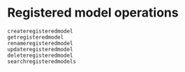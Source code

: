 # Registered model operations
```@docs
createregisteredmodel
getregisteredmodel
renameregisteredmodel
updateregisteredmodel
deleteregisteredmodel
searchregisteredmodels
```
